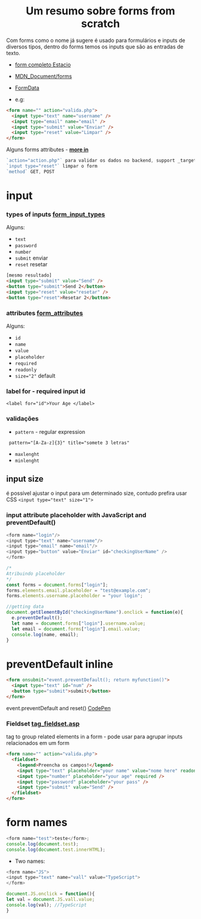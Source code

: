 <h1 align="center">Um resumo sobre forms from scratch</h1>
Com forms como o nome já sugere é usado para formulários e inputs de diversos tipos, dentro do forms temos os inputs que são as entradas de texto.

- <a href="https://codepen.io/geraldopcf/pen/OJzqRKJ" target="_blank">form completo Estacio</a>
- [MDN_Document/forms](https://developer.mozilla.org/en-US/docs/Web/API/Document/forms)
- [FormData](./FormData/)

- e.g:

```html
<form name="" action="valida.php">
  <input type="text" name="username" />
  <input type="email" name="email" />
  <input type="submit" value="Enviar" />
  <input type="reset" value="Limpar" />
</form>
```

Alguns forms attributes - **[more in](https://www.w3schools.com/html/html_forms_attributes.asp)**

```js
`action="action.php"` para validar os dados no backend, support _target
`input type="reset"` limpar o form
`method` GET, POST
```

# input

### types of inputs [form_input_types](https://www.w3schools.com/html/html_form_input_types.asp)

Alguns:

- `text`
- `password`
- `number`
- `submit` enviar
- `reset` resetar

```html
[mesmo resultado]
<input type="submit" value="Send" />
<button type="submit">Send 2</button>
<input type="reset" value="resetar" />
<button type="reset">Resetar 2</button>
```

### attributes [form_attributes](https://www.w3schools.com/html/html_form_attributes.asp)

Alguns:

- `id`
- `name`
- `value`
- `placeholder`
- `required`
- `readonly`
- `size="2"` default

### label for - required input id

`<label for="id">Your Age </label>`

### validações

- `pattern` - regular expression

```
 pattern="[A-Za-z]{3}" title="somete 3 letras"
```

- `maxlenght`
- `minlenght`

## input size

é possível ajustar o input para um determinado size, contudo prefira usar CSS
`<input type="text" size="1">`

### input attribute placeholder with JavaScript and preventDefault()

```js
<form name="login"/>
<input type="text" name="username"/>
<input type="email" name="email"/>
<input type="button" value="Enviar" id="checkingUserName" />
</form>

/*
Atribuindo placeholder
*/
const forms = document.forms["login"];
forms.elements.email.placeholder = "test@example.com";
forms.elements.username.placeholder = "your login";

//getting data
document.getElementById("checkingUserName").onclick = function(e){
  e.preventDefault();
  let name = document.forms["login"].username.value;
  let email = document.forms["login"].email.value;
  console.log(name, email);
}
```

# preventDefault inline

```html
<form onsubmit="event.preventDefault(); return myfunction()">
  <input type="text" id="num" />
  <button type="submit">submit</button>
</form>
```

event.preventDefault and reset() <a href="https://codepen.io/geraldopcf/pen/VwXgqgQ" target="_blank">CodePen</a>

### Fieldset [tag_fieldset.asp](https://www.w3schools.com/tags/tag_fieldset.asp)

tag to group related elements in a form - pode usar para agrupar inputs relacionados em um form

```html
<form name="" action="valida.php">
  <fieldset>
    <legend>Preencha os campos!</legend>
    <input type="text" placeholder="your name" value="nome here" readonly />
    <input type="number" placeholder="your age" required />
    <input type="password" placeholder="your pass" />
    <input type="submit" value="Send" />
  </fieldset>
</form>
```

# form names

```js
<form name="test">teste</form>;
console.log(document.test);
console.log(document.test.innerHTML);
```

- Two names:

```js
<form name="JS">
<input type="text" name="vall" value="TypeScript">
</form>

document.JS.onclick = function(){
let val = document.JS.vall.value;
console.log(val); //TypeScript
}
```

